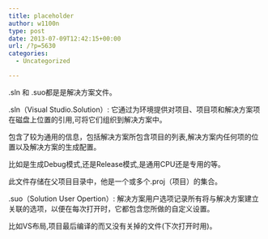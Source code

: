 ```yaml
---
title: placeholder
author: w1100n
type: post
date: 2013-07-09T12:42:15+00:00
url: /?p=5630
categories:
  - Uncategorized

---
```

.sln 和 .suo都是是解决方案文件。

.sln（Visual Studio.Solution）: 它通过为环境提供对项目、项目项和解决方案项在磁盘上位置的引用,可将它们组织到解决方案中。
  
包含了较为通用的信息，包括解决方案所包含项目的列表,解决方案内任何项的位置以及解决方案的生成配置。
  
比如是生成Debug模式,还是Release模式,是通用CPU还是专用的等。
  
此文件存储在父项目目录中，他是一个或多个.proj（项目）的集合。

.suo（Solution User Opertion）: 解决方案用户选项记录所有将与解决方案建立关联的选项，以便在每次打开时，它都包含您所做的自定义设置。
  
比如VS布局,项目最后编译的而又没有关掉的文件(下次打开时用)。